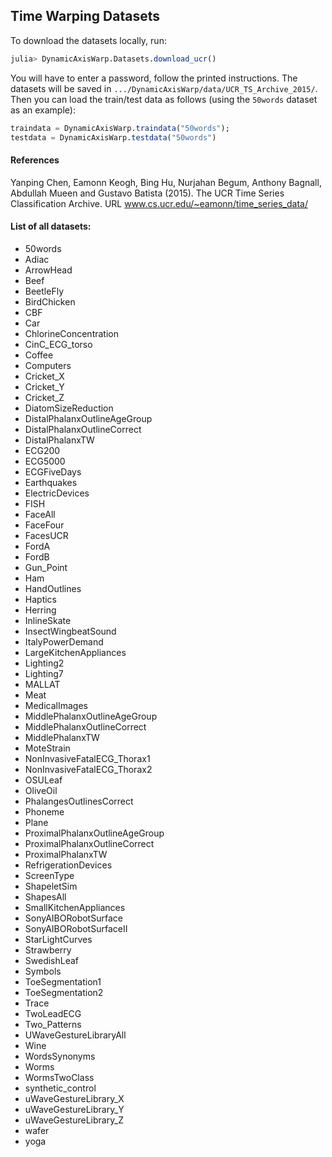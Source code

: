 ## Time Warping Datasets

To download the datasets locally, run:

```julia
julia> DynamicAxisWarp.Datasets.download_ucr()
```

You will have to enter a password, follow the printed instructions. The datasets will be saved in `.../DynamicAxisWarp/data/UCR_TS_Archive_2015/`. Then you can load the train/test data as follows (using the `50words` dataset as an example):

```julia
traindata = DynamicAxisWarp.traindata("50words");
testdata = DynamicAxisWarp.testdata("50words")
```

#### References

Yanping Chen, Eamonn Keogh, Bing Hu, Nurjahan Begum, Anthony Bagnall, Abdullah Mueen and Gustavo Batista (2015). The UCR Time Series Classification Archive. URL www.cs.ucr.edu/~eamonn/time_series_data/

#### List of all datasets:

* 50words
* Adiac
* ArrowHead
* Beef
* BeetleFly
* BirdChicken
* CBF
* Car
* ChlorineConcentration
* CinC_ECG_torso
* Coffee
* Computers
* Cricket_X
* Cricket_Y
* Cricket_Z
* DiatomSizeReduction
* DistalPhalanxOutlineAgeGroup
* DistalPhalanxOutlineCorrect
* DistalPhalanxTW
* ECG200
* ECG5000
* ECGFiveDays
* Earthquakes
* ElectricDevices
* FISH
* FaceAll
* FaceFour
* FacesUCR
* FordA
* FordB
* Gun_Point
* Ham
* HandOutlines
* Haptics
* Herring
* InlineSkate
* InsectWingbeatSound
* ItalyPowerDemand
* LargeKitchenAppliances
* Lighting2
* Lighting7
* MALLAT
* Meat
* MedicalImages
* MiddlePhalanxOutlineAgeGroup
* MiddlePhalanxOutlineCorrect
* MiddlePhalanxTW
* MoteStrain
* NonInvasiveFatalECG_Thorax1
* NonInvasiveFatalECG_Thorax2
* OSULeaf
* OliveOil
* PhalangesOutlinesCorrect
* Phoneme
* Plane
* ProximalPhalanxOutlineAgeGroup
* ProximalPhalanxOutlineCorrect
* ProximalPhalanxTW
* RefrigerationDevices
* ScreenType
* ShapeletSim
* ShapesAll
* SmallKitchenAppliances
* SonyAIBORobotSurface
* SonyAIBORobotSurfaceII
* StarLightCurves
* Strawberry
* SwedishLeaf
* Symbols
* ToeSegmentation1
* ToeSegmentation2
* Trace
* TwoLeadECG
* Two_Patterns
* UWaveGestureLibraryAll
* Wine
* WordsSynonyms
* Worms
* WormsTwoClass
* synthetic_control
* uWaveGestureLibrary_X
* uWaveGestureLibrary_Y
* uWaveGestureLibrary_Z
* wafer
* yoga
